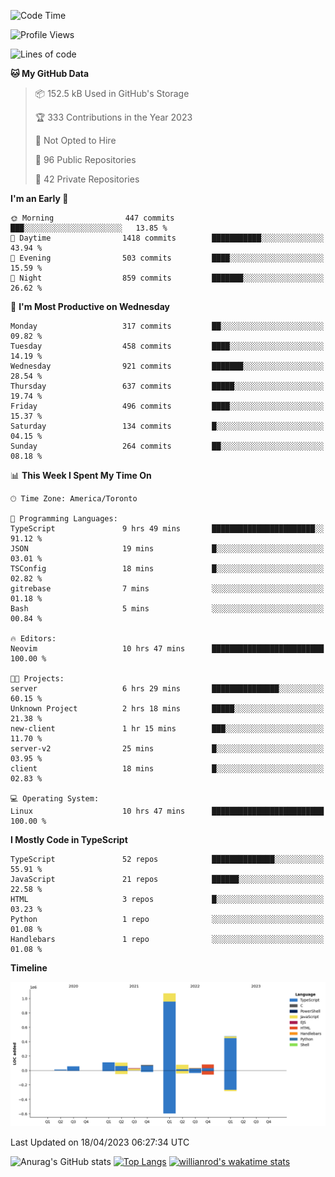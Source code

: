 <!--START_SECTION:waka-->
![Code Time](http://img.shields.io/badge/Code%20Time-327%20hrs%208%20mins-blue)

![Profile Views](http://img.shields.io/badge/Profile%20Views-1-blue)

![Lines of code](https://img.shields.io/badge/From%20Hello%20World%20I%27ve%20Written-2.1%20million%20lines%20of%20code-blue)

**🐱 My GitHub Data** 

> 📦 152.5 kB Used in GitHub's Storage 
 > 
> 🏆 333 Contributions in the Year 2023
 > 
> 🚫 Not Opted to Hire
 > 
> 📜 96 Public Repositories 
 > 
> 🔑 42 Private Repositories 
 > 
**I'm an Early 🐤** 

```text
🌞 Morning                447 commits         ███░░░░░░░░░░░░░░░░░░░░░░   13.85 % 
🌆 Daytime                1418 commits        ███████████░░░░░░░░░░░░░░   43.94 % 
🌃 Evening                503 commits         ████░░░░░░░░░░░░░░░░░░░░░   15.59 % 
🌙 Night                  859 commits         ███████░░░░░░░░░░░░░░░░░░   26.62 % 
```
📅 **I'm Most Productive on Wednesday** 

```text
Monday                   317 commits         ██░░░░░░░░░░░░░░░░░░░░░░░   09.82 % 
Tuesday                  458 commits         ████░░░░░░░░░░░░░░░░░░░░░   14.19 % 
Wednesday                921 commits         ███████░░░░░░░░░░░░░░░░░░   28.54 % 
Thursday                 637 commits         █████░░░░░░░░░░░░░░░░░░░░   19.74 % 
Friday                   496 commits         ████░░░░░░░░░░░░░░░░░░░░░   15.37 % 
Saturday                 134 commits         █░░░░░░░░░░░░░░░░░░░░░░░░   04.15 % 
Sunday                   264 commits         ██░░░░░░░░░░░░░░░░░░░░░░░   08.18 % 
```


📊 **This Week I Spent My Time On** 

```text
🕑︎ Time Zone: America/Toronto

💬 Programming Languages: 
TypeScript               9 hrs 49 mins       ███████████████████████░░   91.12 % 
JSON                     19 mins             █░░░░░░░░░░░░░░░░░░░░░░░░   03.01 % 
TSConfig                 18 mins             █░░░░░░░░░░░░░░░░░░░░░░░░   02.82 % 
gitrebase                7 mins              ░░░░░░░░░░░░░░░░░░░░░░░░░   01.18 % 
Bash                     5 mins              ░░░░░░░░░░░░░░░░░░░░░░░░░   00.84 % 

🔥 Editors: 
Neovim                   10 hrs 47 mins      █████████████████████████   100.00 % 

🐱‍💻 Projects: 
server                   6 hrs 29 mins       ███████████████░░░░░░░░░░   60.15 % 
Unknown Project          2 hrs 18 mins       █████░░░░░░░░░░░░░░░░░░░░   21.38 % 
new-client               1 hr 15 mins        ███░░░░░░░░░░░░░░░░░░░░░░   11.70 % 
server-v2                25 mins             █░░░░░░░░░░░░░░░░░░░░░░░░   03.95 % 
client                   18 mins             █░░░░░░░░░░░░░░░░░░░░░░░░   02.83 % 

💻 Operating System: 
Linux                    10 hrs 47 mins      █████████████████████████   100.00 % 
```

**I Mostly Code in TypeScript** 

```text
TypeScript               52 repos            ██████████████░░░░░░░░░░░   55.91 % 
JavaScript               21 repos            ██████░░░░░░░░░░░░░░░░░░░   22.58 % 
HTML                     3 repos             █░░░░░░░░░░░░░░░░░░░░░░░░   03.23 % 
Python                   1 repo              ░░░░░░░░░░░░░░░░░░░░░░░░░   01.08 % 
Handlebars               1 repo              ░░░░░░░░░░░░░░░░░░░░░░░░░   01.08 % 
```



**Timeline**

![Lines of Code chart](https://raw.githubusercontent.com/wise-introvert/wise-introvert/master/assets/bar_graph.png)


 Last Updated on 18/04/2023 06:27:34 UTC
<!--END_SECTION:waka-->

![Anurag's GitHub stats](https://github-readme-stats.vercel.app/api?username=wise-introvert&count_private=true&show_icons=true)
[![Top Langs](https://github-readme-stats.vercel.app/api/top-langs/?username=wise-introvert&langs_count=10)](https://github.com/anuraghazra/github-readme-stats)
[![willianrod's wakatime stats](https://github-readme-stats.vercel.app/api/wakatime?username=wiseintrovert)](https://github.com/anuraghazra/github-readme-stats)
